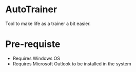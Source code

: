 # AutoTrainer
Tool to make life as a trainer a bit easier.

# Pre-requiste
* Requires Windows OS
* Requires Microsoft Outlook to be installed in the system
